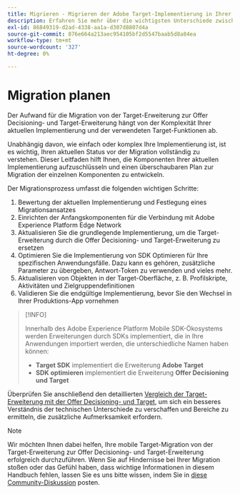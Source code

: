 ```yaml
---
title: Migrieren - Migrieren der Adobe Target-Implementierung in Ihrer Mobile App zur Offer Decisioning- und Target-Erweiterung
description: Erfahren Sie mehr über die wichtigsten Unterschiede zwischen at.js und Platform Web SDK und wie Sie Ihren Migrationsaufwand planen können.
exl-id: 86849319-d2ad-4338-aa1a-d307d8807d4a
source-git-commit: 876e664a213aec954105bf2d5547baab5d8a84ea
workflow-type: tm+mt
source-wordcount: '327'
ht-degree: 0%

---
```


# Migration planen

Der Aufwand für die Migration von der Target-Erweiterung zur Offer Decisioning- und Target-Erweiterung hängt von der Komplexität Ihrer aktuellen Implementierung und der verwendeten Target-Funktionen ab.

Unabhängig davon, wie einfach oder komplex Ihre Implementierung ist, ist es wichtig, Ihren aktuellen Status vor der Migration vollständig zu verstehen. Dieser Leitfaden hilft Ihnen, die Komponenten Ihrer aktuellen Implementierung aufzuschlüsseln und einen überschaubaren Plan zur Migration der einzelnen Komponenten zu entwickeln.

Der Migrationsprozess umfasst die folgenden wichtigen Schritte:

1. Bewertung der aktuellen Implementierung und Festlegung eines Migrationsansatzes
1. Einrichten der Anfangskomponenten für die Verbindung mit Adobe Experience Platform Edge Network
1. Aktualisieren Sie die grundlegende Implementierung, um die Target-Erweiterung durch die Offer Decisioning- und Target-Erweiterung zu ersetzen
1. Optimieren Sie die Implementierung von SDK Optimieren für Ihre spezifischen Anwendungsfälle. Dazu kann es gehören, zusätzliche Parameter zu übergeben, Antwort-Token zu verwenden und vieles mehr.
1. Aktualisieren von Objekten in der Target-Oberfläche, z. B. Profilskripte, Aktivitäten und Zielgruppendefinitionen
1. Validieren Sie die endgültige Implementierung, bevor Sie den Wechsel in Ihrer Produktions-App vornehmen

>[!INFO]
>
>Innerhalb des Adobe Experience Platform Mobile SDK-Ökosystems werden Erweiterungen durch SDKs implementiert, die in Ihre Anwendungen importiert werden, die unterschiedliche Namen haben können:
>
> * **Target SDK** implementiert die Erweiterung **Adobe Target**
> * **SDK optimieren** implementiert die Erweiterung **Offer Decisioning und Target**


Überprüfen Sie anschließend den detaillierten [Vergleich der Target-Erweiterung mit der Offer Decisioning- und Target](detailed-comparison.md), um sich ein besseres Verständnis der technischen Unterschiede zu verschaffen und Bereiche zu ermitteln, die zusätzliche Aufmerksamkeit erfordern.

>[!NOTE]
>
>Wir möchten Ihnen dabei helfen, Ihre mobile Target-Migration von der Target-Erweiterung zur Offer Decisioning- und Target-Erweiterung erfolgreich durchzuführen. Wenn Sie auf Hindernisse bei Ihrer Migration stoßen oder das Gefühl haben, dass wichtige Informationen in diesem Handbuch fehlen, lassen Sie es uns bitte wissen, indem Sie in [diese Community-Diskussion](https://experienceleaguecommunities.adobe.com/t5/adobe-experience-platform-data/tutorial-discussion-migrate-adobe-target-to-mobile-sdk-on-edge/m-p/747484?profile.language=de#M625) posten.
